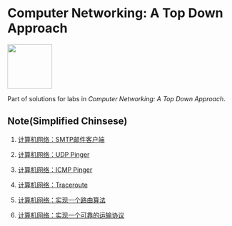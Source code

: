 # Computer Networking: A Top Down Approach

<img width="100pix" src="http://7xsnwb.com2.z0.glb.clouddn.com/kurose-ross.gif">

Part of solutions for labs in *Computer Networking: A Top Down Approach*.

## Note(Simplified Chinsese)

1. [计算机网络：SMTP邮件客户端](http://sine-x.com/kurose-ross-smtp/)

1. [计算机网络：UDP Pinger](http://sine-x.com/kurose-ross-udp-pinger/)

1. [计算机网络：ICMP Pinger](http://sine-x.com/kurose-ross-icmp-pinger/)

1. [计算机网络：Traceroute](http://sine-x.com/kurose-ross-traceroute/)

1. [计算机网络：实现一个路由算法](http://sine-x.com/kurose-ross-route-algorithm/)

1. [计算机网络：实现一个可靠的运输协议](http://sine-x.com/kurose-ross-a-reliable-transport-protocol/)
